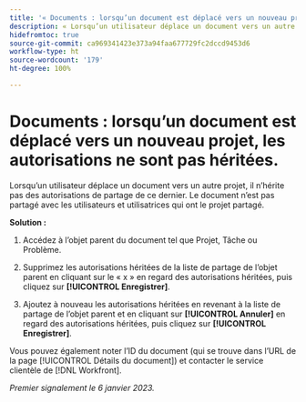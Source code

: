 ```yaml
---
title: '« Documents : lorsqu’un document est déplacé vers un nouveau projet, les autorisations ne sont pas héritées. »'
description: « Lorsqu’un utilisateur déplace un document vers un autre projet, il n’hérite pas des autorisations de partage de ce dernier. Le document n’est pas partagé avec les utilisateurs et utilisatrices qui ont le projet partagé.  »
hidefromtoc: true
source-git-commit: ca969341423e373a94faa677729fc2dccd9453d6
workflow-type: ht
source-wordcount: '179'
ht-degree: 100%

---
```



# Documents : lorsqu’un document est déplacé vers un nouveau projet, les autorisations ne sont pas héritées.

<!-- This Known Issue is on the TOC for both Workfront and Workfront Proof-->

<!--This issue has been closed as won't fix, but no reason.-->

Lorsqu’un utilisateur déplace un document vers un autre projet, il n’hérite pas des autorisations de partage de ce dernier. Le document n’est pas partagé avec les utilisateurs et utilisatrices qui ont le projet partagé.

**Solution :**

1. Accédez à l’objet parent du document tel que Projet, Tâche ou Problème.

1. Supprimez les autorisations héritées de la liste de partage de l’objet parent en cliquant sur le « x » en regard des autorisations héritées, puis cliquez sur **[!UICONTROL Enregistrer]**.

1. Ajoutez à nouveau les autorisations héritées en revenant à la liste de partage de l’objet parent et en cliquant sur **[!UICONTROL Annuler]** en regard des autorisations héritées, puis cliquez sur **[!UICONTROL Enregistrer]**.

Vous pouvez également noter l’ID du document (qui se trouve dans l’URL de la page [!UICONTROL Détails du document]) et contacter le service clientèle de [!DNL Workfront].

_Premier signalement le 6 janvier 2023._


